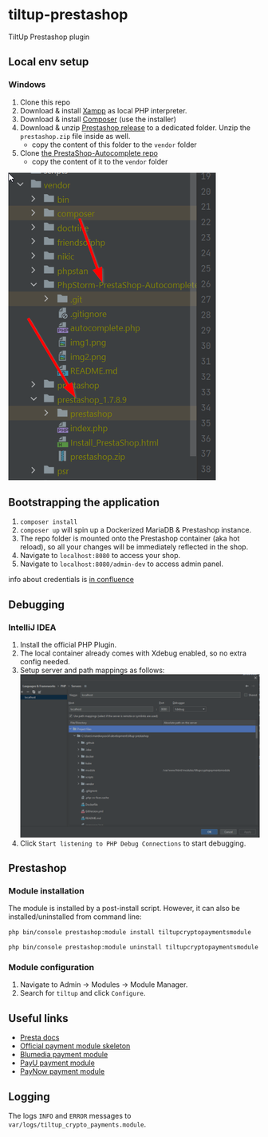 # tiltup-prestashop

TiltUp Prestashop plugin

## Local env setup

### Windows

1. Clone this repo
2. Download & install [Xampp](https://sourceforge.net/projects/xampp/files/XAMPP%20Windows/7.4.33/) as local PHP
   interpreter.
3. Download & install [Composer](https://getcomposer.org/download/) (use the installer)
4. Download & unzip [Prestashop release](https://github.com/PrestaShop/PrestaShop/releases/tag/1.7.8.9) to a dedicated
   folder. Unzip the `prestashop.zip` file inside as well.
    - copy the content of this folder to the `vendor` folder
5. Clone [the PrestaShop-Autocomplete repo](https://github.com/julienbourdeau/PhpStorm-PrestaShop-Autocomplete)
    - copy the content of it to the `vendor` folder

![intellij-external-library-setup.png](assets/readme/intellij-external-library-setup.png)

## Bootstrapping the application

1. `composer install`
2. `composer up` will spin up a Dockerized MariaDB & Prestashop instance.
3. The repo folder is mounted onto the Prestashop container (aka hot reload), so all your changes will be immediately
   reflected in the shop.
4. Navigate to `localhost:8080` to access your shop.
5. Navigate to `localhost:8080/admin-dev` to access admin panel.

info about credentials
is [in confluence](https://tilt-up.atlassian.net/wiki/spaces/TP/pages/92438529/E-Commerce+stores+testing#PrestaShop)

## Debugging

### IntelliJ IDEA

1. Install the official PHP Plugin.
2. The local container already comes with Xdebug enabled, so no extra config needed.
3. Setup server and path mappings as follows:![intellij-debug-setup.png](assets/readme/intellij-debug-setup.png)
4. Click `Start listening to PHP Debug Connections` to start debugging.

## Prestashop

### Module installation

The module is installed by a post-install script. However, it can also be installed/uninstalled from command line:

```shell
php bin/console prestashop:module install tiltupcryptopaymentsmodule
```

```shell
php bin/console prestashop:module uninstall tiltupcryptopaymentsmodule
```

### Module configuration

1. Navigate to Admin -> Modules -> Module Manager.
2. Search for `tiltup` and click `Configure`.

## Useful links

- [Presta docs](https://devdocs.prestashop-project.org/1.7/modules/creation/tutorial/)
- [Official payment module skeleton](https://github.com/PrestaShop/paymentexample)
- [Blumedia payment module](https://github.com/bluepayment-plugin/prestashop-plugin-1.7)
- [PayU payment module](https://github.com/PayU-EMEA/plugin_prestashop)
- [PayNow payment module](https://github.com/pay-now/paynow-prestashop)

## Logging

The logs `INFO` and `ERROR` messages to `var/logs/tiltup_crypto_payments.module`.